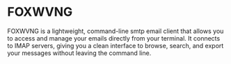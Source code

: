 # FOXWVNG
FOXWVNG is a lightweight, command-line smtp email client that allows you to access and manage your emails directly from your terminal. It connects to IMAP servers, giving you a clean interface to browse, search, and export your messages without leaving the command line.
